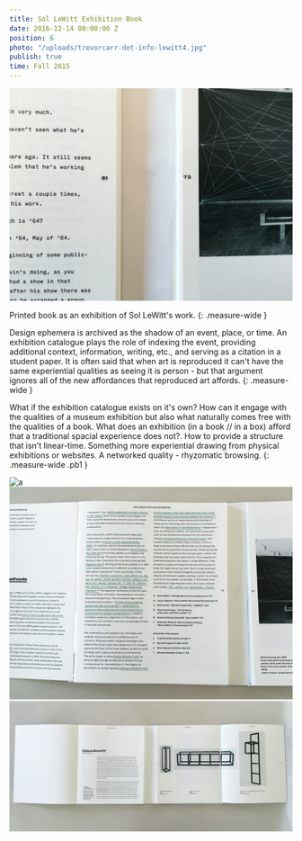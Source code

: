 ```yaml
---
title: Sol LeWitt Exhibition Book
date: 2016-12-14 00:00:00 Z
position: 6
photo: "/uploads/trevorcarr-dot-info-lewitt4.jpg"
publish: true
time: Fall 2015
---
```


![a](/uploads/trevorcarr-dot-info-lewitt2.jpg)

Printed book as an exhibition of Sol LeWitt's work.
{: .measure-wide }

Design ephemera is archived as the shadow of an event, place, or time. An exhibition catalogue plays the role of indexing the event, providing additional context, information, writing, etc., and serving as a citation in a student paper. It is often said that when art is reproduced it can't have the same experiential qualities as seeing it is person - but that argument ignores all of the new affordances that reproduced art affords.
{: .measure-wide }

What if the exhibition catalogue exists on it's own? How can it engage with the qualities of a museum exhibition but also what naturally comes free with the qualities of a book. What does an exhibition (in a book // in a box) afford that a traditional spacial experience does not?. How to provide a structure that isn't linear-time. Something more experiential drawing from physical exhibitions or websites. A networked quality - rhyzomatic browsing.
{: .measure-wide .pb1 }

![a](/uploads/trevorcarr-dot-info-lewitt1.gif)
![a](/uploads/trevorcarr-dot-info-lewitt3.jpg)
![a](/uploads/trevorcarr-dot-info-lewitt4.jpg)

